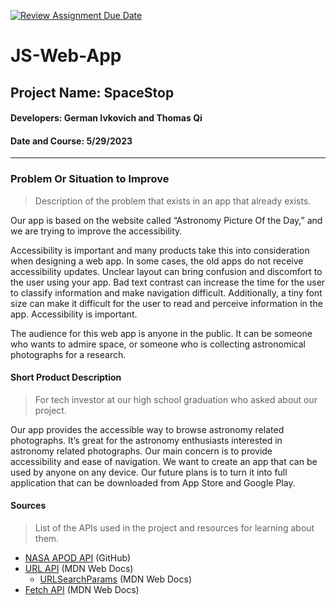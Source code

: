 [![Review Assignment Due Date](https://classroom.github.com/assets/deadline-readme-button-24ddc0f5d75046c5622901739e7c5dd533143b0c8e959d652212380cedb1ea36.svg)](https://classroom.github.com/a/_AfzJBUU)

# JS-Web-App

## Project Name: SpaceStop

#### Developers: German Ivkovich and Thomas Qi

#### Date and Course: 5/29/2023

<hr>

### Problem Or Situation to Improve

> Description of the problem that exists in an app that already exists.

Our app is based on the website called “Astronomy Picture Of the Day,” and we are trying to improve the accessibility.

Accessibility is important and many products take this into consideration when designing a web app. In some cases, the old apps do not receive accessibility updates. Unclear layout can bring confusion and discomfort to the user using your app. Bad text contrast can increase the time for the user to classify information and make navigation difficult. Additionally, a tiny font size can make it difficult for the user to read and perceive information in the app. Accessibility is important.

The audience for this web app is anyone in the public. It can be someone who wants to admire space, or someone who is collecting astronomical photographs for a research.

#### Short Product Description

> For tech investor at our high school graduation who asked about our project.

Our app provides the accessible way to browse astronomy related photographs. It’s great for the astronomy enthusiasts interested in astronomy related photographs. Our main concern is to provide accessibility and ease of navigation. We want to create an app that can be used by anyone on any device. Our future plans is to turn it into full application that can be downloaded from App Store and Google Play.

#### Sources

> List of the APIs used in the project and resources for learning about them.

- [NASA APOD API](https://github.com/nasa/apod-api) (GitHub)
- [URL API](https://developer.mozilla.org/en-US/docs/Web/API/URL_API) (MDN Web Docs)
  - [URLSearchParams](https://developer.mozilla.org/en-US/docs/Web/API/URLSearchParams) (MDN Web Docs)
- [Fetch API](https://developer.mozilla.org/en-US/docs/Web/API/Fetch_API) (MDN Web Docs)
